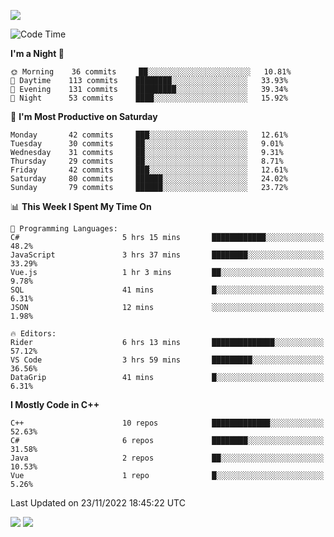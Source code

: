 ![](https://komarev.com/ghpvc/?username=lilpidgey&color=red)
<!--START_SECTION:waka-->
![Code Time](http://img.shields.io/badge/Code%20Time-1%2C371%20hrs%2011%20mins-blue)

**I'm a Night 🦉** 

```text
🌞 Morning    36 commits     ██░░░░░░░░░░░░░░░░░░░░░░░   10.81% 
🌆 Daytime    113 commits    ████████░░░░░░░░░░░░░░░░░   33.93% 
🌃 Evening    131 commits    █████████░░░░░░░░░░░░░░░░   39.34% 
🌙 Night      53 commits     ████░░░░░░░░░░░░░░░░░░░░░   15.92%

```
📅 **I'm Most Productive on Saturday** 

```text
Monday       42 commits     ███░░░░░░░░░░░░░░░░░░░░░░   12.61% 
Tuesday      30 commits     ██░░░░░░░░░░░░░░░░░░░░░░░   9.01% 
Wednesday    31 commits     ██░░░░░░░░░░░░░░░░░░░░░░░   9.31% 
Thursday     29 commits     ██░░░░░░░░░░░░░░░░░░░░░░░   8.71% 
Friday       42 commits     ███░░░░░░░░░░░░░░░░░░░░░░   12.61% 
Saturday     80 commits     ██████░░░░░░░░░░░░░░░░░░░   24.02% 
Sunday       79 commits     ██████░░░░░░░░░░░░░░░░░░░   23.72%

```


📊 **This Week I Spent My Time On** 

```text
💬 Programming Languages: 
C#                       5 hrs 15 mins       ████████████░░░░░░░░░░░░░   48.2% 
JavaScript               3 hrs 37 mins       ████████░░░░░░░░░░░░░░░░░   33.29% 
Vue.js                   1 hr 3 mins         ██░░░░░░░░░░░░░░░░░░░░░░░   9.78% 
SQL                      41 mins             █░░░░░░░░░░░░░░░░░░░░░░░░   6.31% 
JSON                     12 mins             ░░░░░░░░░░░░░░░░░░░░░░░░░   1.98%

🔥 Editors: 
Rider                    6 hrs 13 mins       ██████████████░░░░░░░░░░░   57.12% 
VS Code                  3 hrs 59 mins       █████████░░░░░░░░░░░░░░░░   36.56% 
DataGrip                 41 mins             █░░░░░░░░░░░░░░░░░░░░░░░░   6.31%

```

**I Mostly Code in C++** 

```text
C++                      10 repos            █████████████░░░░░░░░░░░░   52.63% 
C#                       6 repos             ████████░░░░░░░░░░░░░░░░░   31.58% 
Java                     2 repos             ██░░░░░░░░░░░░░░░░░░░░░░░   10.53% 
Vue                      1 repo              █░░░░░░░░░░░░░░░░░░░░░░░░   5.26%

```



 Last Updated on 23/11/2022 18:45:22 UTC
<!--END_SECTION:waka-->
![](https://hit.yhype.me/github/profile?user_id=42968544)
![](https://komarev.com/ghpvc/?lilpidgey)
